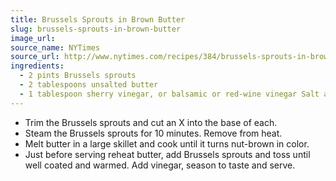 ```yaml
---
title: Brussels Sprouts in Brown Butter
slug: brussels-sprouts-in-brown-butter
image_url:
source_name: NYTimes
source_url: http://www.nytimes.com/recipes/384/brussels-sprouts-in-brown-butter.html
ingredients:
  - 2 pints Brussels sprouts
  - 2 tablespoons unsalted butter
  - 1 tablespoon sherry vinegar, or balsamic or red-wine vinegar Salt and freshly ground black pepper to taste
---
```


* Trim the Brussels sprouts and cut an X into the base of each.
* Steam the Brussels sprouts for 10 minutes. Remove from heat.
* Melt butter in a large skillet and cook until it turns nut-brown in color.
* Just before serving reheat butter, add Brussels sprouts and toss until well coated and warmed. Add vinegar, season to taste and serve.
